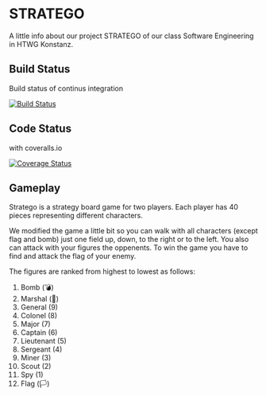 
# STRATEGO

A little info about our project STRATEGO of our class Software Engineering in HTWG Konstanz.


## Build Status

Build status of continus integration

[![Build Status](https://travis-ci.com/BenjaminMannsdoerfer/Stratego.svg?branch=master)](https://travis-ci.com/BenjaminMannsdoerfer/Stratego)


## Code Status

with coveralls.io

[![Coverage Status](https://coveralls.io/repos/github/BenjaminMannsdoerfer/Stratego/badge.svg?branch=master)](https://coveralls.io/github/BenjaminMannsdoerfer/Stratego?branch=master)


## Gameplay

Stratego is a strategy board game for two players. Each player has 40 pieces representing different characters.

We modified the game a little bit so you can walk with all characters (except flag and bomb) just one field up, down, to the right or to the left.
You also can attack with your figures the oppenents. To win the game you have to find and attack the flag of your enemy.

The figures are ranked from highest to lowest as follows:

1.  Bomb (💣)
2.  Marshal (💂)
3.  General (9)
4.  Colonel (8)
5.  Major (7)
6.  Captain (6)
7.  Lieutenant (5)
8.  Sergeant (4)
9.  Miner (3)
10. Scout (2)
11. Spy (1)
12. Flag (🏳️)


